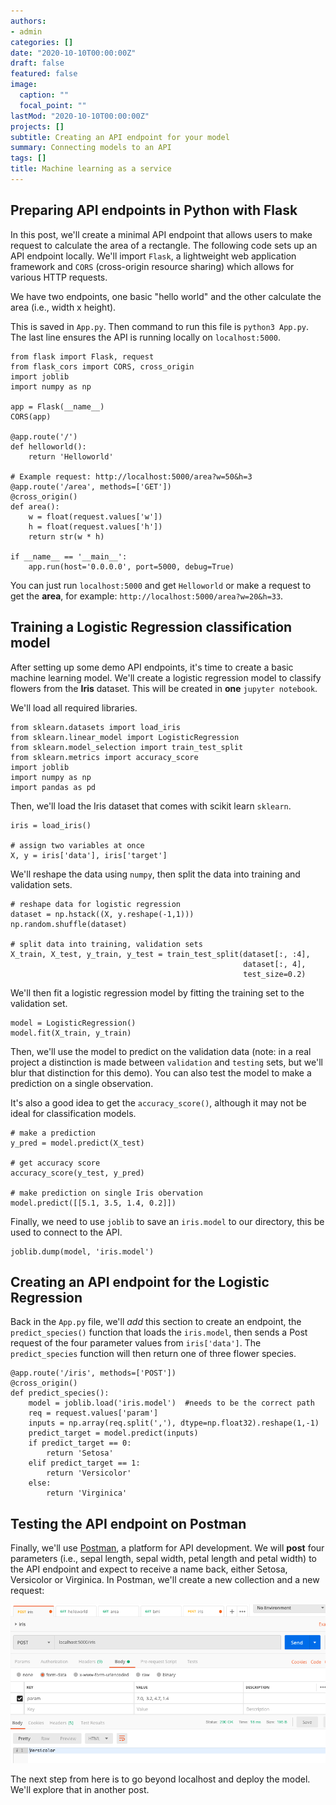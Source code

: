 ```yaml
---
authors:
- admin
categories: []
date: "2020-10-10T00:00:00Z"
draft: false
featured: false
image:
  caption: ""
  focal_point: ""
lastMod: "2020-10-10T00:00:00Z"
projects: []
subtitle: Creating an API endpoint for your model
summary: Connecting models to an API
tags: []
title: Machine learning as a service
---
```


## Preparing API endpoints in Python with Flask

In this post, we'll create a minimal API endpoint that allows users to make request to calculate the area of a rectangle. The following code sets up an API endpoint locally. We'll import `Flask`, a lightweight web application framework and `CORS` (cross-origin resource sharing) which allows for various HTTP requests. 

We have two endpoints, one basic "hello world" and the other calculate the area (i.e., width x height).

This is saved in `App.py`. Then command to run this file is `python3 App.py`. The last line ensures the API is running locally on `localhost:5000`. 

```
from flask import Flask, request
from flask_cors import CORS, cross_origin
import joblib
import numpy as np 

app = Flask(__name__)
CORS(app)

@app.route('/')
def helloworld():
    return 'Helloworld'

# Example request: http://localhost:5000/area?w=50&h=3
@app.route('/area', methods=['GET'])
@cross_origin()
def area():
    w = float(request.values['w'])
    h = float(request.values['h'])
    return str(w * h)

if __name__ == '__main__':
    app.run(host='0.0.0.0', port=5000, debug=True)
```

You can just run `localhost:5000` and get `Helloworld` or make a request to get the **area**, for example: `http://localhost:5000/area?w=20&h=33`.


## Training a Logistic Regression classification model

After setting up some demo API endpoints, it's time to create a basic machine learning model. We'll create a logistic regression model to classify flowers from the **Iris** dataset. This will be created in **one** `jupyter notebook`. 

We'll load all required libraries.
```
from sklearn.datasets import load_iris
from sklearn.linear_model import LogisticRegression
from sklearn.model_selection import train_test_split
from sklearn.metrics import accuracy_score
import joblib
import numpy as np
import pandas as pd
```

Then, we'll load the Iris dataset that comes with scikit learn `sklearn`.

```
iris = load_iris()

# assign two variables at once
X, y = iris['data'], iris['target']
```

We'll reshape the data using `numpy`, then split the data into training and validation sets.

```
# reshape data for logistic regression
dataset = np.hstack((X, y.reshape(-1,1)))
np.random.shuffle(dataset)

# split data into training, validation sets
X_train, X_test, y_train, y_test = train_test_split(dataset[:, :4],
                                                    dataset[:, 4],
                                                    test_size=0.2)
```

We'll then fit a logistic regression model by fitting the training set to the validation set.

```
model = LogisticRegression()
model.fit(X_train, y_train)
```

Then, we'll use the model to predict on the validation data (note: in a real project a distinction is made between `validation` and `testing` sets, but we'll blur that distinction for this demo). You can also test the model to make a prediction on a single observation.

It's also a good idea to get the `accuracy_score()`, although it may not be ideal for classification models. 



```
# make a prediction
y_pred = model.predict(X_test)

# get accuracy score
accuracy_score(y_test, y_pred)

# make prediction on single Iris obervation
model.predict([[5.1, 3.5, 1.4, 0.2]])

```

Finally, we need to use `joblib` to save an `iris.model` to our directory, this be used to connect to the API. 

```
joblib.dump(model, 'iris.model')
```

## Creating an API endpoint for the Logistic Regression

Back in the `App.py` file, we'll *add* this section to create an endpoint, the `predict_species()` function that loads the `iris.model`, then sends a Post request of the four parameter values from `iris['data']`. The `predict_species` function will then return one of three flower species.

```
@app.route('/iris', methods=['POST'])
@cross_origin()
def predict_species():
    model = joblib.load('iris.model')  #needs to be the correct path
    req = request.values['param']
    inputs = np.array(req.split(','), dtype=np.float32).reshape(1,-1)
    predict_target = model.predict(inputs)
    if predict_target == 0:
        return 'Setosa'
    elif predict_target == 1:
        return 'Versicolor'
    else:
        return 'Virginica'

```

## Testing the API endpoint on Postman

Finally, we'll use [Postman](https://www.postman.com/), a platform for API development. We will **post** four parameters (i.e., sepal length, sepal width, petal length and petal width) to the API endpoint and expect to receive a name back, either Setosa, Versicolor or Virginica. 
In Postman, we'll create a new collection and a new request:

![png](./postman.png)

The next step from here is to go beyond localhost and deploy the model. We'll explore that in another post. 






